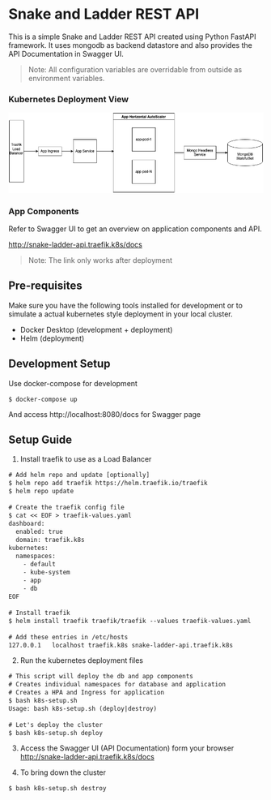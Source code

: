 # Snake and Ladder REST API
This is a simple Snake and Ladder REST API created using Python FastAPI framework. It
uses mongodb as backend datastore and also provides the API Documentation in Swagger UI.

> Note: All configuration variables are overridable from outside as environment variables.

### Kubernetes Deployment View
![Deployment](assets/deployment.png?raw=true "Kubernetes Deployment View")

### App Components
Refer to Swagger UI to get an overview on application components and API.

http://snake-ladder-api.traefik.k8s/docs

> Note: The link only works after deployment

## Pre-requisites
Make sure you have the following tools installed for development or to simulate a actual kubernetes style
deployment in your local cluster.
- Docker Desktop (development + deployment)
- Helm (deployment)

## Development Setup
Use docker-compose for development
```shell
$ docker-compose up
```
And access http://localhost:8080/docs for Swagger page


## Setup Guide
1. Install traefik to use as a Load Balancer
```shell
# Add helm repo and update [optionally]
$ helm repo add traefik https://helm.traefik.io/traefik
$ helm repo update

# Create the traefik config file
$ cat << EOF > traefik-values.yaml
dashboard:
  enabled: true
  domain: traefik.k8s
kubernetes:
  namespaces:
    - default
    - kube-system
    - app
    - db
EOF

# Install traefik
$ helm install traefik traefik/traefik --values traefik-values.yaml

# Add these entries in /etc/hosts
127.0.0.1	localhost traefik.k8s snake-ladder-api.traefik.k8s
```

2. Run the kubernetes deployment files
```shell
# This script will deploy the db and app components
# Creates individual namespaces for database and application
# Creates a HPA and Ingress for application
$ bash k8s-setup.sh
Usage: bash k8s-setup.sh (deploy|destroy)

# Let's deploy the cluster
$ bash k8s-setup.sh deploy
```

3. Access the Swagger UI (API Documentation) form your browser http://snake-ladder-api.traefik.k8s/docs


4. To bring down the cluster
```shell
$ bash k8s-setup.sh destroy
```
